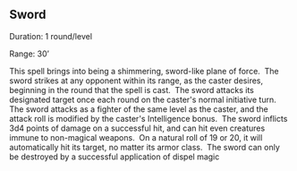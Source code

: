 ## Sword                                                

Duration: 1 round/level

Range: 30’

This spell brings into being a shimmering, sword-like plane of force.  The sword strikes at any opponent within its range, as the caster desires, beginning in the round that the spell is cast.  The sword attacks its designated target once each round on the caster's normal initiative turn.  The sword attacks as a fighter of the same level as the caster, and the attack roll is modified by the caster's Intelligence bonus.  The sword inflicts 3d4 points of damage on a successful hit, and can hit even creatures immune to non-magical weapons.  On a natural roll of 19 or 20, it will automatically hit its target, no matter its armor class.  The sword can only be destroyed by a successful application of dispel magic